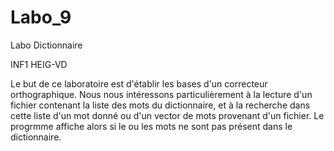 # Labo_9
Labo Dictionnaire

INF1 HEIG-VD

Le but de ce laboratoire est d'établir les bases d'un correcteur orthographique.
Nous nous intéressons particulièrement à la lecture d'un fichier contenant la liste des mots du dictionnaire,
et à la recherche dans cette liste d'un mot donné ou d'un vector<string> de mots provenant d'un fichier.
Le progrmme affiche alors si le ou les mots ne sont pas présent dans le dictionnaire.
